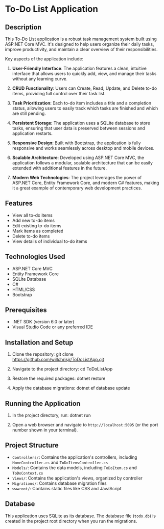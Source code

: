 # To-Do List Application


## Description

This To-Do List application is a robust task management system built using ASP.NET Core MVC. It's designed to help users organize their daily tasks, improve productivity, and maintain a clear overview of their responsibilities.

Key aspects of the application include:

1. **User-Friendly Interface**: The application features a clean, intuitive interface that allows users to quickly add, view, and manage their tasks without any learning curve.

2. **CRUD Functionality**: Users can Create, Read, Update, and Delete to-do items, providing full control over their task list.

3. **Task Prioritization**: Each to-do item includes a title and a completion status, allowing users to easily track which tasks are finished and which are still pending.

4. **Persistent Storage**: The application uses a SQLite database to store tasks, ensuring that user data is preserved between sessions and application restarts.

5. **Responsive Design**: Built with Bootstrap, the application is fully responsive and works seamlessly across desktop and mobile devices.

6. **Scalable Architecture**: Developed using ASP.NET Core MVC, the application follows a modular, scalable architecture that can be easily extended with additional features in the future.

7. **Modern Web Technologies**: The project leverages the power of ASP.NET Core, Entity Framework Core, and modern C# features, making it a great example of contemporary web development practices.



## Features
- View all to-do items
- Add new to-do items
- Edit existing to-do items
- Mark items as completed
- Delete to-do items
- View details of individual to-do items

## Technologies Used
- ASP.NET Core MVC
- Entity Framework Core
- SQLite Database
- C#
- HTML/CSS
- Bootstrap

## Prerequisites
- .NET SDK (version 6.0 or later)
- Visual Studio Code or any preferred IDE

## Installation and Setup
1. Clone the repository:
git clone https://github.com/willchrisjr/ToDoListApp.git

2. Navigate to the project directory:
cd ToDoListApp

3. Restore the required packages:
dotnet restore

4. Apply the database migrations:
dotnet ef database update


## Running the Application
1. In the project directory, run:
dotnet run

2. Open a web browser and navigate to `http://localhost:5095` (or the port number shown in your terminal).

## Project Structure
- `Controllers/`: Contains the application's controllers, including `HomeController.cs` and `ToDoItemsController.cs`
- `Models/`: Contains the data models, including `ToDoItem.cs` and `ToDoContext.cs`
- `Views/`: Contains the application's views, organized by controller
- `Migrations/`: Contains database migration files
- `wwwroot/`: Contains static files like CSS and JavaScript

## Database
This application uses SQLite as its database. The database file (`todo.db`) is created in the project root directory when you run the migrations.




